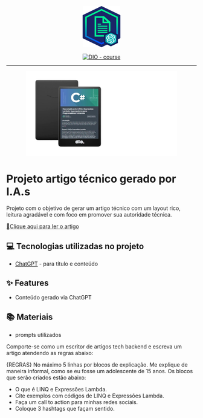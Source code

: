 <p align="center">
    <img width="100" src=".github/assets/banner.png">
</p>


<p align="center">
  <a href="https://dio.me/"><img src="https://img.shields.io/badge/DIO-Course-28DA77?logo=youtube" alt="DIO - course"></a>
</p>

-------

<p align="center">
  <img 
    src=".github/assets/preview.png"
    width="400"  
  />
</p>

# Projeto artigo técnico gerado por I.A.s

Projeto com o objetivo de gerar um artigo técnico com um layout rico, leitura agradável e com foco em promover sua autoridade técnica.

<a href="https://web.dio.me/articles/descomplicando-linq-e-expressoes-lambda-superpoderes-para-programadores-iniciantes?back=%2Farticles&open-modal=true&page=1&order=oldest" title="View PDF now"> 📕Clique aqui para ler o artigo</a>

## 💻 Tecnologias utilizadas no projeto

- [ChatGPT](https://chat.openai.com/) - para título e conteúdo

## ✨ Features

- Conteúdo gerado via ChatGPT

## 📚 Materiais

- prompts utilizados

Comporte-se como um escritor de artigos tech backend e escreva um artigo atendendo as regras abaixo:

{REGRAS}
 No máximo 5 linhas por blocos de explicação.
 Me explique de maneira informal, como se eu fosse um adolescente de 15 anos.
 Os blocos que serão criados estão abaixo:
- O que é LINQ e Expressões Lambda.
- Cite exemplos com códigos de LINQ e Expressões Lambda.
- Faça um call to action para minhas redes sociais.
- Coloque 3 hashtags que façam sentido.